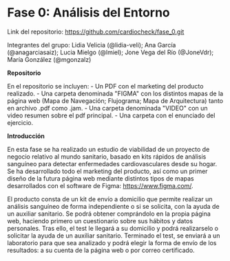 # Fase 0: Análisis del Entorno

Link del repositorio: https://github.com/cardiocheck/fase_0.git

Integrantes del grupo: Lidia Velicia (@lidia-veli); Ana García (@anagarciasaiz); Lucia Mielgo (@lmiel); Jone Vega del Río (@JoneVdr); María González (@mgonzalz)

**Repositorio**

En el repositorio se incluyen:
    - Un PDF con el marketing del producto realizado.
    - Una carpeta denominada "FIGMA" con los distintos mapas de la página web (Mapa de Navegación; Flujograma; Mapa de Arquitectura) tanto en archivo .pdf como .jam.
    -  Una carpeta denominada "VIDEO" con un video resumen sobre el pdf principal.
    - Una carpeta con el enunciado del ejercicio.

**Introducción**

En esta fase se ha realizado un estudio de viabilidad de un proyecto de negocio relativo al mundo sanitario, basado en kits rápidos de análisis sanguíneo para detectar enfermedades cardiovasculares desde su hogar. Se ha desarrollado todo el marketing del producto, así como un primer diseño de la futura página web mediante distintos tipos de mapas desarrollados con el software de Figma: https://www.figma.com/.

El producto consta de un kit de envío a domicilio que permite realizar un análisis sanguíneo de forma independiente o si se solicita, con la ayuda de un auxiliar sanitario. Se podrá obtener comprándolo en la propia página web, haciendo primero un cuestionario sobre sus hábitos y datos personales. Tras ello, el test le llegará a su domicilio y podrá realizarselo o solicitar la ayuda de un auxiliar sanitario. Terminado el test, se enviará a un laboratorio para que sea analizado y podrá elegir la forma de envío de los resultados: a su cuenta de la página web o por correo certificado.
